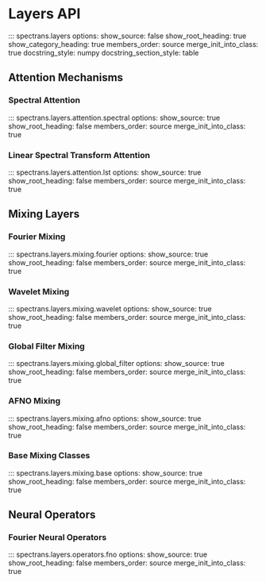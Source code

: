 # Layers API

::: spectrans.layers
    options:
      show_source: false
      show_root_heading: true
      show_category_heading: true
      members_order: source
      merge_init_into_class: true
      docstring_style: numpy
      docstring_section_style: table

## Attention Mechanisms

### Spectral Attention

::: spectrans.layers.attention.spectral
    options:
      show_source: true
      show_root_heading: false
      members_order: source
      merge_init_into_class: true

### Linear Spectral Transform Attention

::: spectrans.layers.attention.lst
    options:
      show_source: true
      show_root_heading: false
      members_order: source
      merge_init_into_class: true

## Mixing Layers

### Fourier Mixing

::: spectrans.layers.mixing.fourier
    options:
      show_source: true
      show_root_heading: false
      members_order: source
      merge_init_into_class: true

### Wavelet Mixing

::: spectrans.layers.mixing.wavelet
    options:
      show_source: true
      show_root_heading: false
      members_order: source
      merge_init_into_class: true

### Global Filter Mixing

::: spectrans.layers.mixing.global_filter
    options:
      show_source: true
      show_root_heading: false
      members_order: source
      merge_init_into_class: true

### AFNO Mixing

::: spectrans.layers.mixing.afno
    options:
      show_source: true
      show_root_heading: false
      members_order: source
      merge_init_into_class: true

### Base Mixing Classes

::: spectrans.layers.mixing.base
    options:
      show_source: true
      show_root_heading: false
      members_order: source
      merge_init_into_class: true

## Neural Operators

### Fourier Neural Operators

::: spectrans.layers.operators.fno
    options:
      show_source: true
      show_root_heading: false
      members_order: source
      merge_init_into_class: true